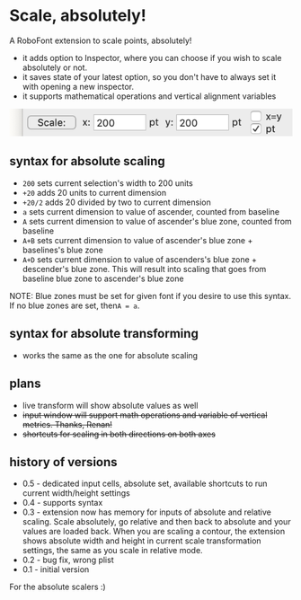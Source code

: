 # Scale, absolutely!
A RoboFont extension to scale points, absolutely!
- it adds option to Inspector, where you can choose if you wish to scale absolutely or not.
- it saves state of your latest option, so you don't have to always set it with opening a new inspector. 
- it supports mathematical operations and vertical alignment variables

![Preview of Scale, absolutely extension](preview.png)

## syntax for absolute scaling
- `200` sets current selection's width to 200 units
- `+20` adds 20 units to current dimension
- `+20/2` adds 20 divided by two to current dimension
- `a` sets current dimension to value of ascender, counted from baseline
- `A` sets current dimension to value of ascender's blue zone, counted from baseline
- `A+B` sets current dimension to value of ascender's blue zone + baselines's blue zone
- `A+D` sets current dimension to value of ascenders's blue zone + descender's blue zone. This will result into scaling that goes from baseline blue zone to ascender's blue zone

NOTE: Blue zones must be set for given font if you desire to use this syntax. If no blue zones are set, then`A = a`.

## syntax for absolute transforming
- works the same as the one for absolute scaling 

## plans
- live transform will show absolute values as well
- ~~input window will support math operations and variable of vertical metrics. Thanks, Renan!~~
- ~~shortcuts for scaling in both directions on both axes~~

## history of versions
- 0.5 - dedicated input cells, absolute set, available shortcuts to run current width/height settings
- 0.4 - supports syntax
- 0.3 - extension now has memory for inputs of absolute and relative scaling. Scale absolutely, go relative and then back to absolute and your values are loaded back. When you are scaling a contour, the extension shows absolute width and height in current scale transformation settings, the same as you scale in relative mode.
- 0.2 - bug fix, wrong plist
- 0.1 - initial version


For the absolute scalers :)
